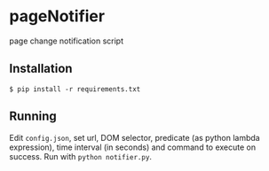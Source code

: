 # pageNotifier
page change notification script

## Installation
```$ pip install -r requirements.txt```

## Running
Edit `config.json`, set url, DOM selector, predicate (as python lambda expression), time interval (in seconds) and command to execute on success.
Run with `python notifier.py`.
